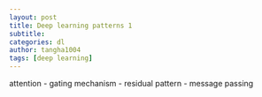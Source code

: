 ```yaml
---
layout: post
title: Deep learning patterns 1
subtitle:
categories: dl
author: tangha1004
tags: [deep learning]
---
```


attention - gating mechanism - residual pattern - message passing